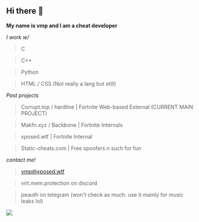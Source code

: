 ## Hi there 👋

**My name is vmp and I am a cheat developer**

*I work w/*

> C

> C++

> Python

> HTML / CSS (Not really a lang but still)

*Past projects*

> Corrupt.top / hardline | Fortnite Web-based External (CURRENT MAIN PROJECT)

> Makfn.xyz / Backbone | Fortnite Internals

> xposed.wtf | Fortnite Internal

> Static-cheats.com | Free spoofers n such for fun

*contact me!*

> vmp@xposed.wtf

> virt.mem.protection on discord

> peauth on telegram (won't check as much. use it mainly for music leaks lol)

<img src="https://counter.lunoxia.net/get/@vmpprotect?theme=asoul"></img>
